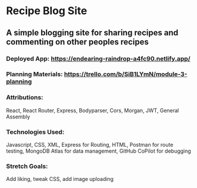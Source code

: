 # Recipe Blog Site
## A simple blogging site for sharing recipes and commenting on other peoples recipes 

### Deployed App: https://endearing-raindrop-a4fc90.netlify.app/

### Planning Materials: https://trello.com/b/SiB1LYmN/module-3-planning

### Attributions: 
React, React Router, Express, Bodyparser, Cors, Morgan, JWT, General Assembly 

### Technologies Used:
Javascript, CSS, XML, Express for Routing, HTML, Postman for route testing, MongoDB Atlas for data management, GitHub CoPilot for debugging

### Stretch Goals:
Add liking, tweak CSS, add image uploading
